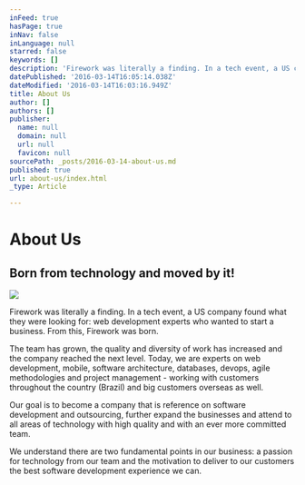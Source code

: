 ```yaml
---
inFeed: true
hasPage: true
inNav: false
inLanguage: null
starred: false
keywords: []
description: 'Firework was literally a finding. In a tech event, a US company found what they were looking for: web development experts who wanted to start a business. From this, Firework was born.'
datePublished: '2016-03-14T16:05:14.038Z'
dateModified: '2016-03-14T16:03:16.949Z'
title: About Us
author: []
authors: []
publisher:
  name: null
  domain: null
  url: null
  favicon: null
sourcePath: _posts/2016-03-14-about-us.md
published: true
url: about-us/index.html
_type: Article

---
```

# About Us

## Born from technology and moved by it!
![](https://the-grid-user-content.s3-us-west-2.amazonaws.com/6de781db-5135-4cb2-8435-a7870d5ce8ed.jpg)

Firework was literally a finding. In a tech event, a US company found what they were looking for: web development experts who wanted to start a business. From this, Firework was born.

The team has grown, the quality and diversity of work has increased and the company reached the next level. Today, we are experts on web development, mobile, software architecture, databases, devops, agile methodologies and project management - working with customers throughout the country (Brazil) and big customers overseas as well.

Our goal is to become a company that is reference on software development and outsourcing, further expand the businesses and attend to all areas of technology with high quality and with an ever more committed team.

We understand there are two fundamental points in our business: a passion for technology from our team and the motivation to deliver to our customers the best software development experience we can.
